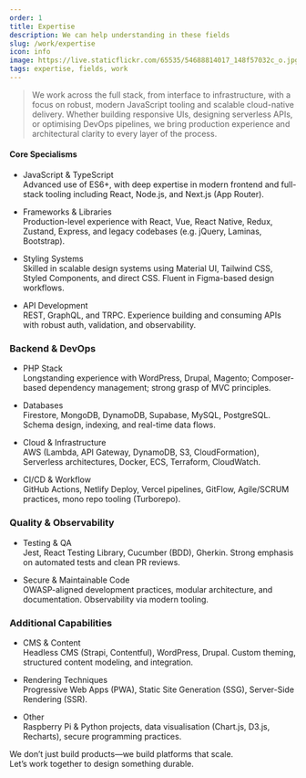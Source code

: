 ```yaml
---
order: 1
title: Expertise
description: We can help understanding in these fields
slug: /work/expertise
icon: info
image: https://live.staticflickr.com/65535/54688814017_148f57032c_o.jpg
tags: expertise, fields, work
---
```


> We work across the full stack, from interface to infrastructure, with a focus on robust, modern JavaScript tooling and scalable cloud-native delivery. Whether building responsive UIs, designing serverless APIs, or optimising DevOps pipelines, we bring production experience and architectural clarity to every layer of the process.

#### Core Specialisms

- JavaScript & TypeScript  
  Advanced use of ES6+, with deep expertise in modern frontend and full-stack tooling including React, Node.js, and Next.js (App Router).

- Frameworks & Libraries  
  Production-level experience with React, Vue, React Native, Redux, Zustand, Express, and legacy codebases (e.g. jQuery, Laminas, Bootstrap).

- Styling Systems  
  Skilled in scalable design systems using Material UI, Tailwind CSS, Styled Components, and direct CSS. Fluent in Figma-based design workflows.

- API Development  
  REST, GraphQL, and TRPC. Experience building and consuming APIs with robust auth, validation, and observability.

### Backend & DevOps

- PHP Stack  
  Longstanding experience with WordPress, Drupal, Magento; Composer-based dependency management; strong grasp of MVC principles.

- Databases  
  Firestore, MongoDB, DynamoDB, Supabase, MySQL, PostgreSQL. Schema design, indexing, and real-time data flows.

- Cloud & Infrastructure  
  AWS (Lambda, API Gateway, DynamoDB, S3, CloudFormation), Serverless architectures, Docker, ECS, Terraform, CloudWatch.

- CI/CD & Workflow  
  GitHub Actions, Netlify Deploy, Vercel pipelines, GitFlow, Agile/SCRUM practices, mono repo tooling (Turborepo).

### Quality & Observability

- Testing & QA  
  Jest, React Testing Library, Cucumber (BDD), Gherkin. Strong emphasis on automated tests and clean PR reviews.

- Secure & Maintainable Code  
  OWASP-aligned development practices, modular architecture, and documentation. Observability via modern tooling.

### Additional Capabilities

- CMS & Content  
  Headless CMS (Strapi, Contentful), WordPress, Drupal. Custom theming, structured content modeling, and integration.

- Rendering Techniques  
  Progressive Web Apps (PWA), Static Site Generation (SSG), Server-Side Rendering (SSR).

- Other  
  Raspberry Pi & Python projects, data visualisation (Chart.js, D3.js, Recharts), secure programming practices.


We don’t just build products—we build platforms that scale.  
Let’s work together to design something durable.

